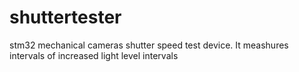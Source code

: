 # shuttertester
stm32 mechanical cameras shutter speed test device. It meashures intervals of increased light level intervals
